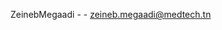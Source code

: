 <script src="https://tryhackme.com/badge/2497400"></script>

ZeinebMegaadi - - zeineb.megaadi@medtech.tn

